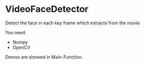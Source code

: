 # VideoFaceDetector
Detect the face in each key frame which extracts from the movie

You need:
- Numpy
- OpenCV

Demos are showed in Main-Function.
